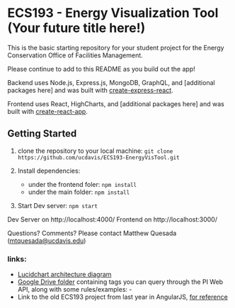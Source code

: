 # ECS193 - Energy Visualization Tool (Your future title here!) #

This is the basic starting repository for your student project for the Energy Conservation Office of Facilities Management.

Please continue to add to this README as you build out the app!

Backend uses Node.js, Express.js, MongoDB, GraphQL, and [additional packages here] and was built with [create-express-react](https://github.com/haochuan/create-express-react).

Frontend uses React, HighCharts, and [additional packages here] and was built with [create-react-app](https://github.com/facebookincubator/create-react-app).

## Getting Started ##

1) clone the repository to your local machine: 
`git clone https://github.com/ucdavis/ECS193-EnergyVisTool.git`

2) Install dependencies: 
   - under the frontend foler: `npm install`
   - under the main folder: `npm install`

3) Start Dev server: 
`npm start`

Dev Server on http://localhost:4000/
Frontend on http://localhost:3000/

Questions? Comments? Please contact Matthew Quesada (mtquesada@ucdavis.edu)

### links:
- [Lucidchart architecture diagram](https://www.lucidchart.com/invitations/accept/a2470714-8a58-46f8-ad44-b606e36f35c6)
- [Google Drive folder](https://drive.google.com/drive/folders/1iVGZd3-YfzJQoPSfGcn9IAad768XqOfa?usp=sharing) containing tags you can query through the PI Web API, along with some rules/examples: - 
- Link to the old ECS193 project from last year in AngularJS, [for reference]( https://github.com/ECS193EnergyDashboard/EnergyDashboard)
